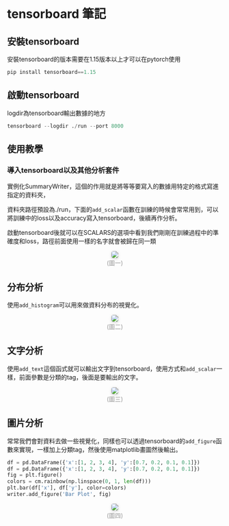 # tensorboard 筆記

## 安裝tensorboard

安裝tensorboard的版本需要在1.15版本以上才可以在pytorch使用

```python
pip install tensorboard==1.15
```

## 啟動tensorboard

logdir為tensorboard輸出數據的地方

```python
tensorboard --logdir ./run --port 8000
```

## 使用教學

### 導入tensorboard以及其他分析套件

<script src="https://gist.github.com/rgib37190/2dadaaef4fc7395569b9c29e15d17b5b.js"></script>

實例化SummaryWriter，這個的作用就是將等等要寫入的數據用特定的格式寫進指定的資料夾，

資料夾路徑預設為./run，下面的`add_scalar`函數在訓練的時候會常常用到，可以將訓練中的loss以及accuracy寫入tensorboard，後續再作分析。

<script src="https://gist.github.com/rgib37190/80dcc6b91efaecaa1df06cfa6d94a3a3.js"></script>

啟動tensorboard後就可以在SCALARS的選項中看到我們剛剛在訓練過程中的準確度和loss，路徑前面使用一樣的名字就會被歸在同一類

<center>
    <img style="border-radius: 0.3125em;
    box-shadow: 0 2px 4px 0 rgba(34,36,38,.12),0 2px 10px 0 rgba(34,36,38,.08);" 
    src="../assets/images/tensorboard/scalar.png">
    <br>
    <div style="color:orange; border-bottom: 0px solid #d9d9d9;
    display: inline-block;
    color: #999;
    padding: 1px;">(圖一)</div>
</center>

## 分布分析

使用`add_histogram`可以用來做資料分布的視覺化。

<script src="https://gist.github.com/rgib37190/7ac1507139a13949f41aa9fb884552ed.js"></script>

<center>
    <img style="border-radius: 0.3125em;
    box-shadow: 0 2px 4px 0 rgba(34,36,38,.12),0 2px 10px 0 rgba(34,36,38,.08);" 
    src="../assets/images/tensorboard/model.png">
    <br>
    <div style="color:orange; border-bottom: 0px solid #d9d9d9;
    display: inline-block;
    color: #999;
    padding: 1px;">(圖二)</div>
</center>


## 文字分析

使用`add_text`這個函式就可以輸出文字到tensorboard，使用方式和`add_scalar`一樣，前面參數是分類的tag，後面是要輸出的文字。

<script src="https://gist.github.com/rgib37190/8d14bcadbcc9b0eb6464c65e2e4e6d4c.js"></script>

<center>
    <img style="border-radius: 0.3125em;
    box-shadow: 0 2px 4px 0 rgba(34,36,38,.12),0 2px 10px 0 rgba(34,36,38,.08);" 
    src="../assets/images/tensorboard/text.png">
    <br>
    <div style="color:orange; border-bottom: 0px solid #d9d9d9;
    display: inline-block;
    color: #999;
    padding: 1px;">(圖三)</div>
</center>

## 圖片分析

常常我們會對資料去做一些視覺化，同樣也可以透過tensorboard的`add_figure`函數來實現，一樣加上分類tag，然後使用matplotlib畫圖然後輸出。

```python
df = pd.DataFrame({'x':[1, 2, 3, 4], 'y':[0.7, 0.2, 0.1, 0.1]})
df = pd.DataFrame({'x':[1, 2, 3, 4], 'y':[0.7, 0.2, 0.1, 0.1]})
fig = plt.figure()
colors = cm.rainbow(np.linspace(0, 1, len(df)))
plt.bar(df['x'], df['y'], color=colors)
writer.add_figure('Bar Plot', fig)
```

<center>
    <img style="border-radius: 0.3125em;
    box-shadow: 0 2px 4px 0 rgba(34,36,38,.12),0 2px 10px 0 rgba(34,36,38,.08);" 
    src="../assets/images/tensorboard/image.png">
    <br>
    <div style="color:orange; border-bottom: 0px solid #d9d9d9;
    display: inline-block;
    color: #999;
    padding: 1px;">(圖四)</div>
</center>